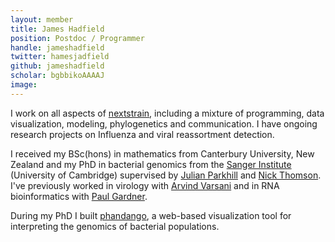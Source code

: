 ```yaml
---
layout: member
title: James Hadfield
position: Postdoc / Programmer
handle: jameshadfield
twitter: hamesjadfield
github: jameshadfield
scholar: bgbbikoAAAAJ
image: 
---
```


I work on all aspects of [nextstrain](http://nextstrain.org), including a mixture of programming, data visualization, modeling, phylogenetics and communication. I have ongoing research projects on Influenza and viral reassortment detection.

I received my BSc(hons) in mathematics from Canterbury University, New Zealand and my PhD in bacterial genomics from the [Sanger Institute](http://www.sanger.ac.uk/) (University of Cambridge) supervised by [Julian Parkhill](http://www.sanger.ac.uk/people/directory/parkhill-julian) and [Nick Thomson](http://www.sanger.ac.uk/people/directory/thomson-nicholas-robert). I've previously worked in virology with [Arvind Varsani](https://biodesign.asu.edu/arvind-varsani) and in RNA bioinformatics with [Paul Gardner](http://www.biol.canterbury.ac.nz/people/gardner.shtml).

During my PhD I built [phandango](https://github.com/jameshadfield/phandango), a web-based visualization tool for interpreting the genomics of bacterial populations.
